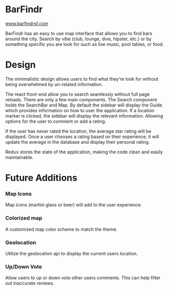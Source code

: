 # BarFindr

www.barfindrsf.com

BarFindr has an easy to use map interface that allows you to find bars around the city.
Search by vibe (club, lounge, dive, hipster, etc.) or by something specific you are look for such as live music, pool tables, or food.

# Design

The minimalistic design allows users to find what they're look for without being overwhelmed by un-related information.

The react front-end allow you to search seamlessly without full page reloads. There are only a few main components. The Search component holds the SearchBar and Map. By default the sidebar will display the Guide which provides information on how to user the application. If a location marker is clicked, the sidebar will display the relevant information. Allowing options for the user to comment or add a rating.

If the user has never rated the location, the average star rating will be displayed. Once a user chooses a rating based on their experience, it will update the average in the database and display their personal rating.

Redux stores the state of the application, making the code clean and easily maintainable.

# Future Additions

### Map Icons

Map icons (martini glass or beer) will add to the user experience.

### Colorized map
A customized map color scheme to match the theme.

### Geolocation
Utilize the geolocation api to display the current users location.

### Up/Down Vote
Allow users to up or down vote other users comments. This can help filter out inaccurate reviews.
